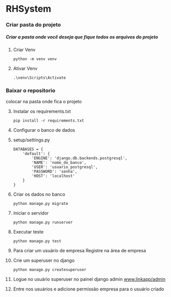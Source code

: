 # RHSystem
<h3>Criar pasta do projeto</h3>

<h5>Criar a pasta onde você deseja que fique todos os arquivos do projeto</h5>

1. Criar Venv
    ```
    python -m venv venv
    ```

2. Ativar Venv
    ```
    .\venv\Scripts\Activate
    ```

<h3>Baixar o repositorio</h3>

colocar na pasta onde fica o projeto

3. Instalar os requirements.txt
    ```
    pip install -r requirements.txt
    ```
4. Configurar o banco de dados

5. setup/settings.py

    ```
    DATABASES = {
        'default': {
            'ENGINE': 'django.db.backends.postgresql',
            'NAME': 'nome_do_banco',
            'USER': 'usuario_postgresql',
            'PASSWORD': 'senha',
            'HOST': 'localhost'
        }
    }
    ```

6. Criar os dados no banco
    ```
    python manage.py migrate
    ```
7. Iniciar o servidor</h3>
    ```
    python manage.py runserver
    ```
8. Executar teste
    ```
    python manage.py test
    ```
7. Para criar um usuário de empresa
Registre na área de empresa
8. Crie um superuser no django
    ```
    python manage.py createsuperuser
    ```
9. Logue no usuário superuser no painel django admin
www.linkapp/admin

10. Entre nos usuários e adicione permissão empresa para o usuário criado
